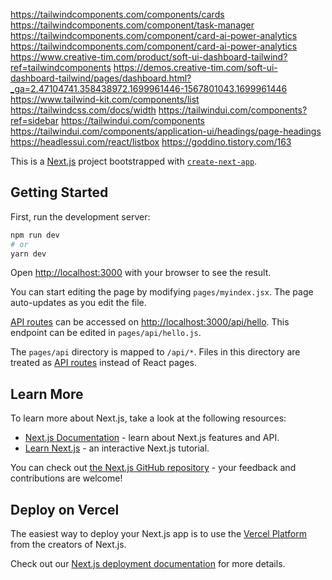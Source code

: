 https://tailwindcomponents.com/components/cards
https://tailwindcomponents.com/component/task-manager
https://tailwindcomponents.com/component/card-ai-power-analytics
https://tailwindcomponents.com/component/card-ai-power-analytics
https://www.creative-tim.com/product/soft-ui-dashboard-tailwind?ref=tailwindcomponents
https://demos.creative-tim.com/soft-ui-dashboard-tailwind/pages/dashboard.html?_ga=2.47104741.358438972.1699961446-1567801043.1699961446
https://www.tailwind-kit.com/components/list
https://tailwindcss.com/docs/width
https://tailwindui.com/components?ref=sidebar
https://tailwindui.com/components
https://tailwindui.com/components/application-ui/headings/page-headings
https://headlessui.com/react/listbox
https://goddino.tistory.com/163

This is a [Next.js](https://nextjs.org/) project bootstrapped
with [`create-next-app`](https://github.com/vercel/next.js/tree/canary/packages/create-next-app).

## Getting Started

First, run the development server:

```bash
npm run dev
# or
yarn dev
```

Open [http://localhost:3000](http://localhost:3000) with your browser to see the result.

You can start editing the page by modifying `pages/myindex.jsx`. The page auto-updates as you edit the file.

[API routes](https://nextjs.org/docs/api-routes/introduction) can be accessed
on [http://localhost:3000/api/hello](http://localhost:3000/api/hello). This endpoint can be edited
in `pages/api/hello.js`.

The `pages/api` directory is mapped to `/api/*`. Files in this directory are treated
as [API routes](https://nextjs.org/docs/api-routes/introduction) instead of React pages.

## Learn More

To learn more about Next.js, take a look at the following resources:

-   [Next.js Documentation](https://nextjs.org/docs) - learn about Next.js features and API.
-   [Learn Next.js](https://nextjs.org/learn) - an interactive Next.js tutorial.

You can check out [the Next.js GitHub repository](https://github.com/vercel/next.js/) - your feedback and contributions
are welcome!

## Deploy on Vercel

The easiest way to deploy your Next.js app is to use
the [Vercel Platform](https://vercel.com/new?utm_medium=default-template&filter=next.js&utm_source=create-next-app&utm_campaign=create-next-app-readme)
from the creators of Next.js.

Check out our [Next.js deployment documentation](https://nextjs.org/docs/deployment) for more details.
